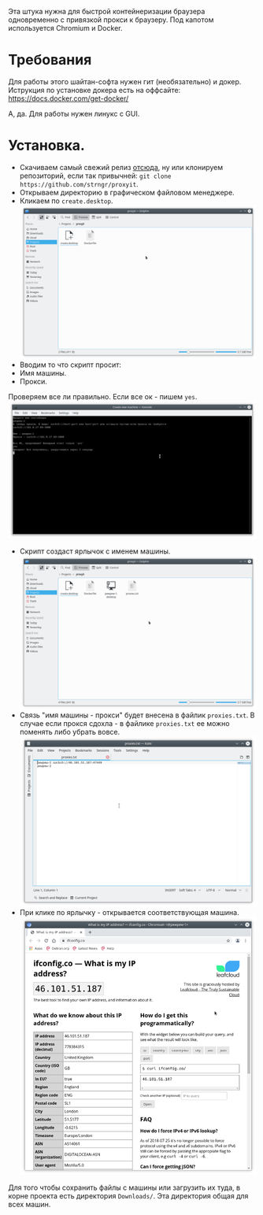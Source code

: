 Эта штука нужна для быстрой контейнеризации браузера одновременно с привязкой прокси к браузеру.
Под капотом используется Chromium и Docker.

# Требования
Для работы этого шайтан-софта нужен гит (необязательно) и докер. Иструкция по установке докера есть на оффсайте: https://docs.docker.com/get-docker/

А, да. Для работы нужен линукс с GUI.

# Установка.
- Скачиваем самый свежий релиз [отсюда](/strngr/proxyit/releases), ну или клонируем репозиторий, если так привычней: `git clone https://github.com/strngr/proxyit`.
- Открываем директорию в графическом файловом менеджере.
- Кликаем по `create.desktop`.
  ![](.docs/create.png)
- Вводим то что скрипт просит:
 - Имя машины.
 - Прокси.

Проверяем все ли правильно. Если все ок - пишем `yes`.
  ![](.docs/create.script.png)
- Скрипт создаст ярлычок с именем машины.
  ![](.docs/machine.created.png)
- Связь "имя машины - прокси" будет внесена в файлик `proxies.txt`.
В случае если прокся сдохла - в файлике `proxies.txt` ее можно поменять либо убрать вовсе.
  ![](.docs/proxies.png)
- При клике по ярлычку - открывается соответствующая машина.
  ![](.docs/machine.running.png)


Для того чтобы сохранить файлы с машины или загрузить их туда, в корне проекта есть директория `Downloads/`.
Эта директория общая для всех машин.
